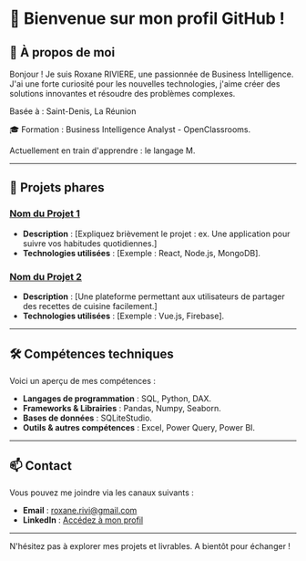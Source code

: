 # 👋 Bienvenue sur mon profil GitHub !

## 🎯 À propos de moi
Bonjour ! Je suis Roxane RIVIERE, une passionnée de Business Intelligence.  
J'ai une forte curiosité pour les nouvelles technologies, j'aime créer des solutions innovantes et résoudre des problèmes complexes.  

Basée à : Saint-Denis, La Réunion

🎓 Formation : Business Intelligence Analyst - OpenClassrooms.

Actuellement en train d'apprendre : le langage M.

---

## 🚀 Projets phares
### **[Nom du Projet 1](https://github.com/votre_nom_utilisateur/projet1)**
- **Description** : [Expliquez brièvement le projet : ex. Une application pour suivre vos habitudes quotidiennes.]
- **Technologies utilisées** : [Exemple : React, Node.js, MongoDB].

### **[Nom du Projet 2](https://github.com/votre_nom_utilisateur/projet2)**
- **Description** : [Une plateforme permettant aux utilisateurs de partager des recettes de cuisine facilement.]
- **Technologies utilisées** : [Exemple : Vue.js, Firebase].

---

## 🛠️ Compétences techniques
Voici un aperçu de mes compétences :
- **Langages de programmation** : SQL, Python, DAX.
- **Frameworks & Librairies** : Pandas, Numpy, Seaborn.
- **Bases de données** : SQLiteStudio.
- **Outils & autres compétences** : Excel, Power Query, Power BI.
  
---

## 📫 Contact
Vous pouvez me joindre via les canaux suivants :
- **Email** : roxane.rivi@gmail.com
- **LinkedIn** : [Accédez à mon profil](https://www.linkedin.com/in/roxane-riviere/)

---
N'hésitez pas à explorer mes projets et livrables. A bientôt pour échanger ! 
